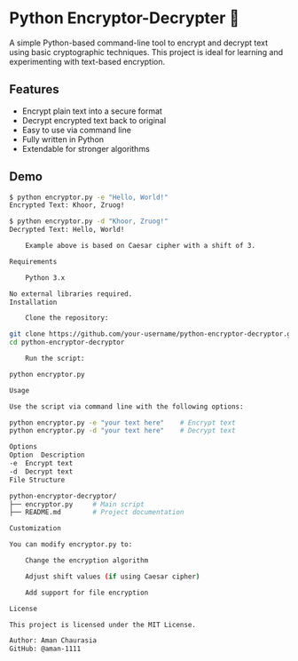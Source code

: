 # Python Encryptor-Decrypter 🔐

A simple Python-based command-line tool to encrypt and decrypt text using basic cryptographic techniques. This project is ideal for learning and experimenting with text-based encryption.

## Features

- Encrypt plain text into a secure format
- Decrypt encrypted text back to original
- Easy to use via command line
- Fully written in Python
- Extendable for stronger algorithms

## Demo

```bash
$ python encryptor.py -e "Hello, World!"
Encrypted Text: Khoor, Zruog!

$ python encryptor.py -d "Khoor, Zruog!"
Decrypted Text: Hello, World!

    Example above is based on Caesar cipher with a shift of 3.

Requirements

    Python 3.x

No external libraries required.
Installation

    Clone the repository:

git clone https://github.com/your-username/python-encryptor-decryptor.git
cd python-encryptor-decryptor

    Run the script:

python encryptor.py

Usage

Use the script via command line with the following options:

python encryptor.py -e "your text here"    # Encrypt text
python encryptor.py -d "your text here"    # Decrypt text

Options
Option	Description
-e	Encrypt text
-d	Decrypt text
File Structure

python-encryptor-decryptor/
├── encryptor.py     # Main script
├── README.md        # Project documentation

Customization

You can modify encryptor.py to:

    Change the encryption algorithm

    Adjust shift values (if using Caesar cipher)

    Add support for file encryption

License

This project is licensed under the MIT License.

Author: Aman Chaurasia
GitHub: @aman-1111
